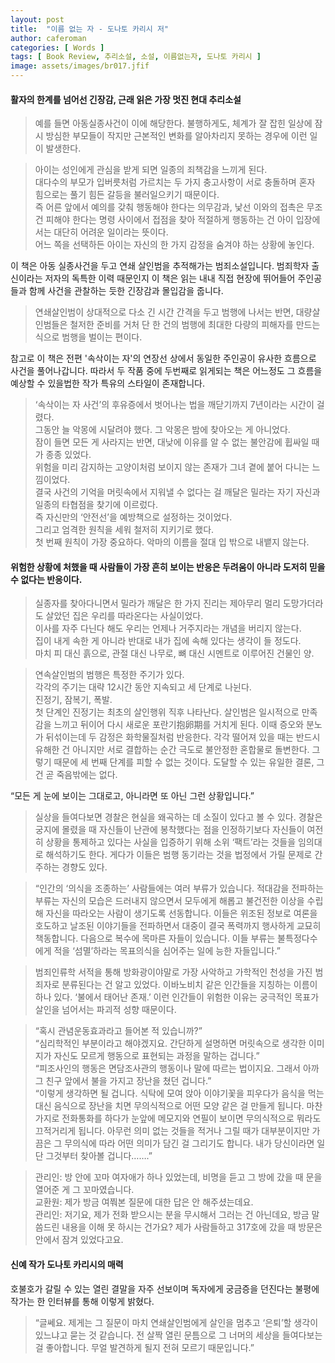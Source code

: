 ```yaml
---
layout: post
title:  "이름 없는 자 - 도나토 카리시 저"
author: caferoman
categories: [ Words ]
tags: [ Book Review, 추리소설, 소설, 이름없는자, 도나토 카리시 ]
image: assets/images/br017.jfif
---
```

#### 활자의 한계를 넘어선 긴장감, 근래 읽은 가장 멋진 현대 추리소설

> 예를 들면 아동실종사건이 이에 해당한다. 불행하게도, 체계가 잘 잡힌 일상에 잠시 방심한 부모들이 작지만 근본적인 변화를 알아차리지 못하는 경우에 이런 일이 발생한다.

> 아이는 성인에게 관심을 받게 되면 일종의 죄책감을 느끼게 된다.   
대다수의 부모가 입버릇처럼 가르치는 두 가지 충고사항이 서로 충돌하며 혼자 힘으로는 풀기 힘든 갈등을 불러일으키기 때문이다.   
즉 어른 앞에서 예의를 갖춰 행동해야 한다는 의무감과, 낯선 이와의 접촉은 무조건 피해야 한다는 명령 사이에서 접점을 찾아 적절하게 행동하는 건 아이 입장에서는 대단히 어려운 일이라는 뜻이다.   
어느 쪽을 선택하든 아이는 자신의 한 가지 감정을 숨겨야 하는 상황에 놓인다.

이 책은 아동 실종사건을 두고 연쇄 살인범을 추적해가는 범죄소설입니다. 범죄학자 출신이라는 저자의 독특한 이력 때문인지 이 책은 읽는 내내 직접 현장에 뛰어들어 주인공들과 함께 사건을 관찰하는 듯한 긴장감과 몰입감을 줍니다.

> 연쇄살인범이 상대적으로 다소 긴 시간 간격을 두고 범행에 나서는 반면, 대량살인범들은 철저한 준비를 거처 단 한 건의 범행에 최대한 다량의 피해자를 만드는 식으로 범행을 벌이는 편이다.

참고로 이 책은 전편 '속삭이는 자'의 연장선 상에서 동일한 주인공이 유사한 흐름으로 사건을 풀어나갑니다. 따라서 두 작품 중에 두번째로 읽게되는 책은 어느정도 그 흐름을 예상할 수 있을법한 작가 특유의 스타일이 존재합니다.

> ‘속삭이는 자 사건’의 후유증에서 벗어나는 법을 깨닫기까지 7년이라는 시간이 걸렸다.   
그동안 늘 악몽에 시달려야 했다. 그 악몽은 밤에 찾아오는 게 아니었다.   
잠이 들면 모든 게 사라지는 반면, 대낮에 이유를 알 수 없는 불안감에 휩싸일 때가 종종 있었다.   
위험을 미리 감지하는 고양이처럼 보이지 않는 존재가 그녀 곁에 붙어 다니는 느낌이었다.   
결국 사건의 기억을 머릿속에서 지워낼 수 없다는 걸 깨달은 밀라는 자기 자신과 일종의 타협점을 찾기에 이르렀다.   
즉 자신만의 ‘안전선’을 예방책으로 설정하는 것이었다.   
그리고 엄격한 원칙을 세워 철저히 지키기로 했다.   
첫 번째 원칙이 가장 중요하다. 악마의 이름을 절대 입 밖으로 내뱉지 않는다.

#### 위험한 상황에 처했을 때 사람들이 가장 흔히 보이는 반응은 두려움이 아니라 도저히 믿을 수 없다는 반응이다.

> 실종자를 찾아다니면서 밀라가 깨달은 한 가지 진리는 제아무리 멀리 도망가더라도 살았던 집은 우리를 따라온다는 사실이었다.   
이사를 자주 다닌다 해도 우리는 언제나 거주지라는 개념을 버리지 않는다.   
집이 내게 속한 게 아니라 반대로 내가 집에 속해 있다는 생각이 들 정도다.   
마치 피 대신 흙으로, 관절 대신 나무로, 뼈 대신 시멘트로 이루어진 건물인 양.

> 연속살인범의 범행은 특정한 주기가 있다.   
각각의 주기는 대략 12시간 동안 지속되고 세 단계로 나뉜다.   
진정기, 잠복기, 폭발.   
첫 단계인 진정기는 최초의 살인행위 직후 나타난다. 살인범은 일시적으로 만족감을 느끼고 뒤이어 다시 새로운 포란기抱卵期를 거치게 된다. 이때 증오와 분노가 뒤섞이는데 두 감정은 화학물질처럼 반응한다. 각각 떨어져 있을 때는 반드시 유해한 건 아니지만 서로 결합하는 순간 극도로 불안정한 혼합물로 돌변한다. 그렇기 때문에 세 번째 단계를 피할 수 없는 것이다. 도달할 수 있는 유일한 결론, 그건 곧 죽음밖에는 없다.

“모든 게 눈에 보이는 그대로고, 아니라면 또 아닌 그런 상황입니다.”

> 실상을 들여다보면 경찰은 현실을 왜곡하는 데 소질이 있다고 볼 수 있다. 경찰은 궁지에 몰렸을 때 자신들이 난관에 봉착했다는 점을 인정하기보다 자신들이 여전히 상황을 통제하고 있다는 사실을 입증하기 위해 소위 ‘팩트’라는 것들을 임의대로 해석하기도 한다. 게다가 이들은 범행 동기라는 것을 법정에서 가릴 문제로 간주하는 경향도 있다.

> “인간의 ‘의식을 조종하는’ 사람들에는 여러 부류가 있습니다. 적대감을 전파하는 부류는 자신의 모습은 드러내지 않으면서 모두에게 해롭고 불건전한 이상을 수립해 자신을 따라오는 사람이 생기도록 선동합니다. 이들은 위조된 정보로 여론을 호도하고 날조된 이야기들을 전파하면서 대중이 결국 폭력까지 행사하게 교묘히 책동합니다. 다음으로 복수에 목마른 자들이 있습니다. 이들 부류는 불특정다수에게 적을 ‘섬멸’하라는 목표의식을 심어주는 일에 능한 자들입니다.”

> 범죄인류학 서적을 통해 방화광이야말로 가장 사악하고 가학적인 천성을 가진 범죄자로 분류된다는 건 알고 있었다. 이바노비치 같은 인간들을 지칭하는 이름이 하나 있다. ‘불에서 태어난 존재.’ 이런 인간들이 위험한 이유는 궁극적인 목표가 살인을 넘어서는 파괴적 성향 때문이다.

> “혹시 관념운동효과라고 들어본 적 있습니까?”   
“심리학적인 부분이라고 해야겠지요. 간단하게 설명하면 머릿속으로 생각한 이미지가 자신도 모르게 행동으로 표현되는 과정을 말하는 겁니다.”   
“피조사인의 행동은 면담조사관의 행동이나 말에 따르는 법이지요. 그래서 아까 그 친구 앞에서 불을 가지고 장난을 쳤던 겁니다.”   
“이렇게 생각하면 될 겁니다. 식탁에 모여 앉아 이야기꽃을 피우다가 음식을 먹는 대신 음식으로 장난을 치면 무의식적으로 어떤 모양 같은 걸 만들게 됩니다. 마찬가지로 전화통화를 하다가 눈앞에 메모지와 연필이 보이면 무의식적으로 뭐라도 끄적거리게 됩니다. 아무런 의미 없는 것들을 적거나 그릴 때가 대부분이지만 가끔은 그 무의식에 따라 어떤 의미가 담긴 걸 그리기도 합니다. 내가 당신이라면 일단 그것부터 찾아볼 겁니다…….”

> 관리인: 방 안에 꼬마 여자애가 하나 있었는데, 비명을 듣고 그 방에 갔을 때 문을 열어준 게 그 꼬마였습니다.   
교환원: 제가 방금 여쭤본 질문에 대한 답은 안 해주셨는데요.   
관리인: 저기요, 제가 전화 받으시는 분을 무시해서 그러는 건 아닌데요, 방금 말씀드린 내용을 이해 못 하시는 건가요? 제가 사람들하고 317호에 갔을 때 방문은 안에서 잠겨 있었다고요.   


#### 신예 작가 도나토 카리시의 매력

호불호가 갈릴 수 있는 열린 결말을 자주 선보이며 독자에게 궁금증을 던진다는 불평에 작가는 한 인터뷰를 통해 이렇게 밝혔다.

> “글쎄요. 제게는 그 질문이 마치 연쇄살인범에게 살인을 멈추고 ‘은퇴’할 생각이 있느냐고 묻는 것 같습니다. 전 살짝 열린 문틈으로 그 너머의 세상을 들여다보는 걸 좋아합니다. 무얼 발견하게 될지 전혀 모르기 때문입니다.”